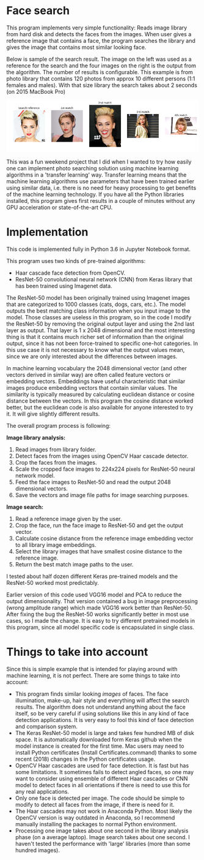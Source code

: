 # Face search

This program implements very simple functionality: Reads image library from hard disk and detects the faces from the images. When user gives a reference image that contains a face, the program searches the library and gives the image that contains most similar looking face. 

Below is sample of the search result. The image on the left was used as a reference for the search and the four images on the right is the output from the algorithm. The number of results is configurable. This example is from photo library that contains 120 photos from approx 10 different persons (1:1 females and males). With that size library the search takes about 2 seconds (on 2015 MacBook Pro)

<img src="Sample.png" alt="Sample" width="800"/>

This was a fun weekend project that I did when I wanted to try how easily one can implement photo searching solution using machine learning algorithms in a 'transfer learning' way. Transfer learning means that the machine learning algorithms use parameters that have been trained earlier using similar data, i.e. there is no need for heavy processing to get benefits of the machine learning technology. If you have all the Python libraries installed, this program gives first results in a couple of minutes without any GPU acceleration or state-of-the-art CPU. 

# Implementation

This code is implemented fully in Python 3.6 in Jupyter Notebook format. 

This program uses two kinds of pre-trained algorithms:
* Haar cascade face detection from OpenCV.
* ResNet-50 convolutional neural network (CNN) from Keras library that has been trained using Imagenet data. 

The ResNet-50 model has been originally trained using Imagenet images that are categorized to 1000 classes (cats, dogs, cars, etc.). The model outputs the best matching class information when you input image to the model. Those classes are useless in this program, so in the code I modify the ResNet-50 by removing the original output layer and using the 2nd last layer as output. That layer is 1 x 2048 dimensional and the most interesting thing is that it contains much richer set of information than the original output, since it has not been force-trained to specific one-hot categories. In this use case it is not necessary to know what the output values mean, since we are only interested about the differences between images. 

In machine learning vocabulary the 2048 dimensional vector (and other vectors derived in similar way) are often called feature vectors or embedding vectors. Embeddings have useful characteristic that similar images produce embedding vectors that contain similar values. The similarity is typically measured by calculating euclidean distance or cosine distance between the vectors. In this program the cosine distance worked better, but the euclidean code is also available for anyone interested to try it. It will give slightly different results. 

The overall program process is following: 

__Image library analysis:__
1. Read images from library folder. 
2. Detect faces from the images using OpenCV Haar cascade detector. 
3. Crop the faces from the images. 
4. Scale the cropped face images to 224x224 pixels for ResNet-50 neural network model.
5. Feed the face images to ResNet-50 and read the output 2048 dimensional vectors. 
6. Save the vectors and image file paths for image searching purposes. 

__Image search:__ 
1. Read a reference image given by the user. 
2. Crop the face, run the face image to ResNet-50 and get the output vector. 
3. Calculate cosine distance from the reference image embedding vector to all library image embeddings. 
4. Select the library images that have smallest cosine distance to the reference image. 
5. Return the best match image paths to the user. 

I tested about half dozen different Keras pre-trained models and the ResNet-50 worked most predictably. 

Earlier version of this code used VGG16 model and PCA to reduce the output dimensionality. That version contained a bug in image preprocessing (wrong amplitude range) which made VGG16 work better than ResNet-50. After fixing the bug the ResNet-50 works significantly better in most use cases, so I made the change. It is easy to try different pretrained models in this program, since all model specific code is encapsulated in single class.


# Things to take into account

Since this is simple example that is intended for playing around with machine learning, it is not perfect. There are some things to take into account: 
* This program finds similar looking _images_ of faces. The face illumination, make-up, hair style and everything will affect the search results. The algorithm does not understand anything about the face itself, so be very careful if using solutions like this in any kind of face detection applications. It is very easy to fool this kind of face detection and comparison system. 
* The Keras ResNet-50 model is large and takes few hundred MB of disk space. It is automatically downloaded form Keras github when the model instance is created for the first time. Mac users may need to install Python certificates (Install Certificates.command) thanks to some recent (2018) changes in the Python certificates usage. 
* OpenCV Haar cascades are used for face detection. It is fast but has some limitations. It sometimes fails to detect angled faces, so one may want to consider using ensemble of different Haar cascades or CNN model to detect faces in all orientations if there is need to use this for any real applications.  
* Only one face is detected per image. The code should be simple to modify to detect all faces from the image, if there is need for it. 
* The Haar cascades may not work in Anaconda Python. Most likely the OpenCV version is way outdated in Anaconda, so I recommend manually installing the packages to normal Python environment. 
* Processing one image takes about one second in the library analysis phase (on a average laptop). Image search takes about one second. I haven't tested the performance with 'large' libraries (more than some hundred images).
